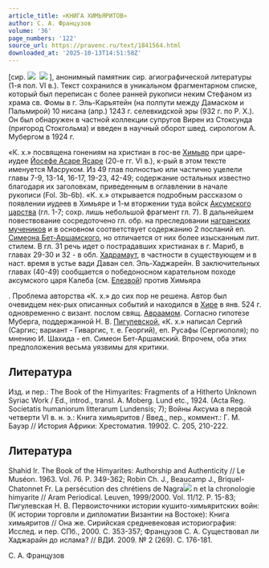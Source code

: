 ```yaml
---
article_title: «КНИГА ХИМЬЯРИТОВ»
author: С. А. Французов
volume: '36'
page_numbers: '122'
source_url: https://pravenc.ru/text/1841564.html
downloaded_at: '2025-10-13T14:51:58Z'
---
```


[сир. ![](https://pravenc.ru/char/26094/Ax5bx82/image.png)  ![](https://pravenc.ru/char/26094/AC/image.png) ], анонимный памятник сир. агиографической литературы (1-я пол. VI в.). Текст сохранился в уникальном фрагментарном списке, который был переписан с более ранней рукописи неким Стефаном из храма св. Фомы в г. Эль-Карьятейн (на полпути между Дамаском и Пальмирой) 10 нисана (апр.) 1243 г. селевкидской эры (932 г. по Р. Х.). Он был обнаружен в частной коллекции супругов Вирен из Стоксунда (пригород Стокгольма) и введен в научный оборот швед. сирологом А. Мубергом в 1924 г.

«К. х.» посвящена гонениям на христиан в гос-ве [Химьяр](https://pravenc.ru/text/Химьяр.html) при царе-иудее [Йосефе Асаре Ясаре](<https://pravenc.ru/text/Йосефе Асаре Ясаре.html>) (20-е гг. VI в.), к-рый в этом тексте именуется Масруком. Из 49 глав полностью или частично уцелели главы 7-9, 13-14, 16-17, 19-23, 42-49; содержание остальных известно благодаря их заголовкам, приведенным в оглавлении в начале рукописи (Fol. 3b-6b). «К. х.» открывается подробным рассказом о появлении иудеев в Химьяре и 1-м вторжении туда войск [Аксумского царства](<https://pravenc.ru/text/Аксумское царство.html>) (гл. 1-7; сохр. лишь небольшой фрагмент гл. 7). В дальнейшем повествование сосредоточено гл. обр. на преследовании [награнских мучеников](<https://pravenc.ru/text/награнских мучеников.html>) и в основном соответствует содержанию 2 посланий еп. [Симеона Бет-Аршамского](<https://pravenc.ru/text/Симеона Бет-Аршамского.html>), но отличается от них более изысканным лит. стилем. В гл. 31 речь идет о пострадавших христианах в г. Мариб, в главах 29-30 и 32 - в обл. [Хадрамаут](https://pravenc.ru/text/Хадрамаут.html), в частности в существующем и в наст. время в устье вади Даван сел. Эль-Хаджарейн. В заключительных главах (40-49) сообщается о победоносном карательном походе аксумского царя Калеба (см. [Елезвой](https://pravenc.ru/text/Елезвой.html)) против Химьяра

. Проблема авторства «К. х.» до сих пор не решена. Автор был очевидцем нек-рых описанных событий и находился в [Хире](https://pravenc.ru/text/Хире.html) в янв. 524 г. одновременно с визант. послом свящ. [Авраамом](https://pravenc.ru/text/АВРААМ.html). Согласно гипотезе Муберга, поддержанной Н. В. [Пигулевской](https://pravenc.ru/text/Пигулевской.html), «К. х.» написал Сергий (Саргис; вариант - Гиваргис, т. е. Георгий), еп. Русафы (Сергиополя); по мнению И. Шахида - еп. Симеон Бет-Аршамский. Впрочем, оба этих предположения весьма уязвимы для критики.

## Литература

Изд. и пер.: The Book of the Himyarites: Fragments of a Hitherto Unknown Syriac Work / Ed., introd., transl. A. Moberg. Lund etc., 1924. (Acta Reg. Societatis humaniorum litterarum Lundensis; 7); Войны Аксума в первой четверти VI в. н. э.: Книга химьяритов / Введ., пер., коммент.: Г. М. Бауэр // История Африки: Хрестоматия. 19902. С. 205, 210-222.

## Литература

Shahid Ir. The Book of the Himyarites: Authorship and Authenticity // Le Muséon. 1963. Vol. 76. P. 349-362; Robin Ch. J., Beaucamp J., Briquel-Chatonnet Fr. La persécution des chrétiens de Nagra![](https://pravenc.ru/char/26150/x5cx5c/image.png) n et la chronologie himyarite // Aram Periodical. Leuven, 1999/2000. Vol. 11/12. P. 15-83; Пигулевская Н. В. Первоисточники истории кушито-химьяритских войн: (К истории торговли и дипломатии Византии на Востоке): Книга химьяритов // Она же. Сирийская средневековая историография: Исслед. и пер. СПб., 2000. С. 353-357; Французов С. А. Существовал ли Хаджарайн до ислама? // ВДИ. 2009. № 2 (269). С. 176-181.

С. А. Французов
